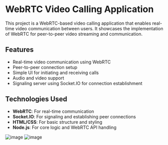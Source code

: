 # WebRTC Video Calling Application

This project is a WebRTC-based video calling application that enables real-time video communication between users. It showcases the implementation of WebRTC for peer-to-peer video streaming and communication.

## Features

- Real-time video communication using WebRTC
- Peer-to-peer connection setup
- Simple UI for initiating and receiving calls
- Audio and video support
- Signaling server using Socket.IO for connection establishment

## Technologies Used

- **WebRTC**: For real-time communication
- **Socket.IO**: For signaling and establishing peer connections
- **HTML/CSS**: For basic structure and styling
- **Node.js**: For core logic and WebRTC API handling

![image](https://github.com/user-attachments/assets/e73676b0-06c9-4a6c-a61b-bb4afd65183f)
![image](https://github.com/user-attachments/assets/be6f847b-cb56-47a9-9d65-6b3984cc01e4)

